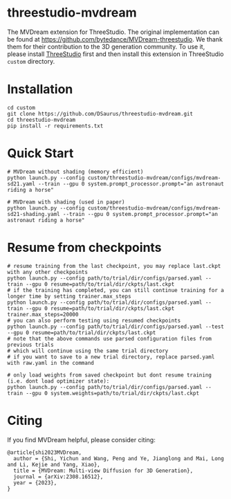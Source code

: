 # threestudio-mvdream
The MVDream extension for ThreeStudio. The original implementation can be found at https://github.com/bytedance/MVDream-threestudio. We thank them for their contribution to the 3D generation community. To use it, please install [ThreeStudio](https://github.com/threestudio-project/threestudio) first and then install this extension in ThreeStudio `custom` directory.

# Installation
```
cd custom
git clone https://github.com/DSaurus/threestudio-mvdream.git
cd threestudio-mvdream
pip install -r requirements.txt
```

# Quick Start
```
# MVDream without shading (memory efficient)
python launch.py --config custom/threestudio-mvdream/configs/mvdream-sd21.yaml --train --gpu 0 system.prompt_processor.prompt="an astronaut riding a horse"

# MVDream with shading (used in paper)
python launch.py --config custom/threestudio-mvdream/configs/mvdream-sd21-shading.yaml --train --gpu 0 system.prompt_processor.prompt="an astronaut riding a horse"
```

# Resume from checkpoints
```
# resume training from the last checkpoint, you may replace last.ckpt with any other checkpoints
python launch.py --config path/to/trial/dir/configs/parsed.yaml --train --gpu 0 resume=path/to/trial/dir/ckpts/last.ckpt
# if the training has completed, you can still continue training for a longer time by setting trainer.max_steps
python launch.py --config path/to/trial/dir/configs/parsed.yaml --train --gpu 0 resume=path/to/trial/dir/ckpts/last.ckpt trainer.max_steps=20000
# you can also perform testing using resumed checkpoints
python launch.py --config path/to/trial/dir/configs/parsed.yaml --test --gpu 0 resume=path/to/trial/dir/ckpts/last.ckpt
# note that the above commands use parsed configuration files from previous trials
# which will continue using the same trial directory
# if you want to save to a new trial directory, replace parsed.yaml with raw.yaml in the command

# only load weights from saved checkpoint but dont resume training (i.e. dont load optimizer state):
python launch.py --config path/to/trial/dir/configs/parsed.yaml --train --gpu 0 system.weights=path/to/trial/dir/ckpts/last.ckpt
```

# Citing

If you find MVDream helpful, please consider citing:

```
@article{shi2023MVDream,
  author = {Shi, Yichun and Wang, Peng and Ye, Jianglong and Mai, Long and Li, Kejie and Yang, Xiao},
  title = {MVDream: Multi-view Diffusion for 3D Generation},
  journal = {arXiv:2308.16512},
  year = {2023},
}
```
